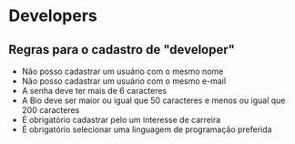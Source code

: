 # Developers

## Regras para o cadastro de "developer"

- Não posso cadastrar um usuário com o mesmo nome
- Não posso cadastrar um usuário com o mesmo e-mail
- A senha deve ter mais de 6 caracteres
- A Bio deve ser maior ou igual que 50 caracteres e menos ou igual que 200 caracteres
- É obrigatório cadastrar pelo um interesse de carreira
- É obrigatório selecionar uma linguagem de programação preferida
